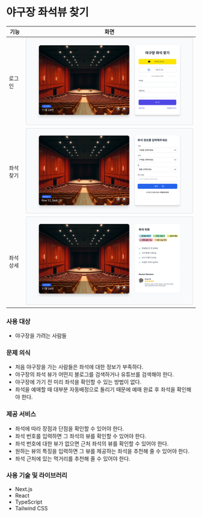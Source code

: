 # 야구장 좌석뷰 찾기

| 기능    | 화면                      |
|-------|-------------------------|
| 로그인   | ![img_1.png](img_1.png) |
| 좌석 찾기 | ![img.png](img.png)     |
| 좌석 상세 | ![img_2.png](img_2.png) |

### 사용 대상

- 야구장을 가려는 사람들

### 문제 의식

- 처음 야구장을 가는 사람들은 좌석에 대한 정보가 부족하다.
- 야구장의 좌석 뷰가 어떤지 블로그를 검색하거나 유튜브를 검색해야 한다.
- 야구장에 가기 전 미리 좌석을 확인할 수 있는 방법이 없다.
- 좌석을 예매할 때 대부분 자동배정으로 돌리기 때문에 예매 완료 후 좌석을 확인해야 한다.

### 제공 서비스

- 좌석에 따라 장점과 단점을 확인할 수 있어야 한다.
- 좌석 번호를 입력하면 그 좌석의 뷰를 확인할 수 있어야 한다.
- 좌석 번호에 대한 뷰가 없으면 근처 좌석의 뷰를 확인할 수 있어야 한다.
- 원하는 뷰의 특징을 입력하면 그 뷰를 제공하는 좌석을 추천해 줄 수 있어야 한다.
- 좌석 근처에 있는 먹거리를 추천해 줄 수 있어야 한다.

### 사용 기술 및 라이브러리

- Next.js
- React
- TypeScript
- Tailwind CSS